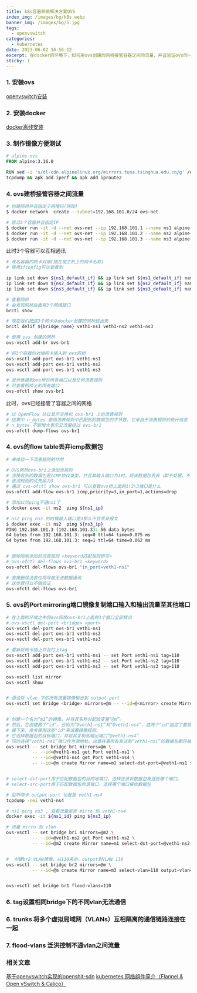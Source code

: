 ```yaml
---
title: k8s容器网络解决方案OVS
index_img: /images/bg/k8s.webp
banner_img: /images/bg/5.jpg
tags:
  - openvswitch
categories:
  - kubernetes
date: 2023-06-02 16:56:12
excerpt: 在docker的环境下，如何用ovs创建的网桥接管容器之间的流量，并且验证ovs的一些功能如FlowTable\Tag\trunks等
sticky: 1
---
```


### 1. 安装ovs

[openvswitch安装](https://weiqiangxu.github.io/2023/06/02/cni/openvswitch%E5%AE%89%E8%A3%85/)

### 2. 安装docker

[docker离线安装](https://weiqiangxu.github.io/2023/04/18/%E8%AF%AD%E9%9B%80k8s%E5%9F%BA%E7%A1%80%E5%85%A5%E9%97%A8/docker%E7%A6%BB%E7%BA%BF%E5%AE%89%E8%A3%85/)

### 3. 制作镜像方便测试

``` dockerfile
# alpine-ovs
FROM alpine:3.16.0

RUN sed -i 's/dl-cdn.alpinelinux.org/mirrors.tuna.tsinghua.edu.cn/g' /etc/apk/repositories && apk add vim \
tcpdump && apk add iperf && apk add iproute2
```

### 4. ovs建桥接管容器之间流量

``` bash
# 创建网桥并且指定子网掩码(网段)
$ docker network  create --subnet=192.168.101.0/24 ovs-net
```

``` bash
# 启动3个容器并且指定IP
$ docker run -it -d --net ovs-net --ip 192.168.101.1 --name ns1 alpine-ovs sh
$ docker run -it -d --net ovs-net --ip 192.168.101.2 --name ns2 alpine-ovs sh
$ docker run -it -d --net ovs-net --ip 192.168.101.3 --name ns3 alpine-ovs sh
```

此时3个容器可以互相通讯

``` bash
# 改名容器的网卡对端(插在宿主机上的网卡名称)
# 使用ifconfig可以查看到

ip link set down ${ns1_default_if} && ip link set ${ns1_default_if} name veth1-ns1 && ip link set  veth1-ns1 up
ip link set down ${ns2_default_if} && ip link set ${ns2_default_if} name veth1-ns2 && ip link set  veth1-ns2 up
ip link set down ${ns3_default_if} && ip link set ${ns3_default_if} name veth1-ns3 && ip link set  veth1-ns3 up
```

``` bash
# 查看网桥
# 会发现网桥后面有3个网络插口
brctl show

# 现在我们把这3个网卡从docker创建的网桥拔出来
brctl delif ${bridge_name} veth1-ns1 veth1-ns2 veth1-ns3
```

``` bash
# 使用 ovs 创建的网桥
ovs-vsctl add-br ovs-br1

# 将3个容器的对端网卡插入到 ovs网桥
ovs-vsctl add-port ovs-br1 veth1-ns1
ovs-vsctl add-port ovs-br1 veth1-ns2
ovs-vsctl add-port ovs-br1 veth1-ns3
```

``` bash
# 显示连接到ovs桥的所有端口以及任何流表规则
# 可查看网桥上的所有端口
ovs-ofctl show ovs-br1
```

此时，ovs已经接管了容器之间的网络

``` bash
# 以 OpenFlow 协议显示交换机 ovs-br1 上的流表规则
# 结果中 n_bytes 是指流表规则中匹配到的数据包的字节数，它来自于流表规则的统计信息
# n_bytes 不断增大表示又流量经过 ovs-br1
ovs-ofctl dump-flows ovs-br1
```

### 4. ovs的flow table丢弃icmp数据包

``` bash
# 来体验一下流表规则的作用

# OVS网桥ovs-br1上添加流规则
# 当接收到的数据包是ICMP协议类型，并且其输入端口为1时，将该数据包丢弃（即不处理，不向其他端口转发）
# 该流规则的优先级为3
# 通过 ovs-ofctl show ovs-br1 可以查看ovs桥上面的1\2\3端口是什么
ovs-ofctl add-flow ovs-br1 icmp,priority=3,in_port=1,actions=drop

# 添加以后ping不通ns1了
$ docker exec -it ns2  ping ${ns1_ip}

# ns2 ping ns3 的时候输入端口是3那么不会丢弃报文
$ docker exec -it ns2  ping ${ns3_ip}
PING 192.168.101.3 (192.168.101.3): 56 data bytes
64 bytes from 192.168.101.3: seq=0 ttl=64 time=0.075 ms
64 bytes from 192.168.101.3: seq=1 ttl=64 time=0.062 ms


# 删除刚刚添加的流表规则 <keyword匹配规则即可>
# ovs-ofctl del-flows ovs-br1 <keyword>
ovs-ofctl del-flows ovs-br1 "in_port=veth1-ns1"

# 直接删除流表也将导致无法数据通讯
# 这步骤可以不做验证
ovs-ofctl del-flows ovs-br1
```

### 5. ovs的Port mirroring端口镜像复制端口输入和输出流量至其他端口

``` bash
# 在上面的环境之中将ovs网桥ovs-br1上面的3个插口全部拔出
# ovs-vsctl del-port <bridge> <port>
ovs-vsctl del-port ovs-br1 veth1-ns1
ovs-vsctl del-port ovs-br1 veth1-ns2
ovs-vsctl del-port ovs-br1 veth1-ns3

# 重新将网卡插上并且打上tag
ovs-vsctl add-port ovs-br1 veth1-ns1 -- set Port veth1-ns1 tag=110
ovs-vsctl add-port ovs-br1 veth1-ns2 -- set Port veth1-ns2 tag=110
ovs-vsctl add-port ovs-br1 veth1-ns3 -- set Port veth1-ns3 tag=110

ovs-vsctl list mirror
ovs-vsctl show


# 语法将 vlan 下的所有流量镜像输出到 output-port
ovs-vsctl set Bridge <bridge> mirrors=@m -- --id=@<mirror> create Mirror name=<mirror_name> select-all=true select-vlan=<vlan_id> output-port=<mirror_port>


# 创建一个名为“m1”的镜像，并将其名称分配给变量“@m”。 
# 然后，它创建两个"id"，分别为“@veth1-ns1”和“@veth1-ns4”，这两个"id"指定了要镜像的端口
# 接下来，命令使用这些"id"来设置镜像规则。
# 它选择数据包的目标端口，并将其复制到输出端口“@veth1-ns4”
# 同时选择“veth1-ns1”端口作为源地址。这意味着所有发送到“veth1-ns1”的数据包都将被复制到“veth1-ns4”。
ovs-vsctl -- set bridge br1 mirrors=@m \
          -- --id=@veth1-ns1 get Port veth1-ns1 \
          -- --id=@veth1-ns4 get Port veth1-ns4 \
          -- --id=@m create Mirror name=m1 select-dst-port=@veth1-ns1 select-src-port=@veth1-ns1 output-port=@veth1-ns4


# select-dst-port用于匹配数据包的目的地端口，选择应该将数据包发送到哪个端口。
# select-src-port用于匹配数据包的源端口，选择哪个端口接收数据包

# 监听网卡 output-port 也就是 veth1-ns4
tcpdump -nei veth1-ns4

# ns1 ping ns3 , 查看流量是否 mirro 到 veth1-ns4
docker exec -it ${ns1_id} ping ${ns3_ip}
```

``` bash
# 流量 mirro 到 vlan 
ovs-vsctl -- set bridge br1 mirrors=@m2 \
          -- --id=@veth1-ns2 get Port veth1-ns2 \
          -- --id=@m2 create Mirror name=m1 select-dst-port=@veth1-ns2 select-src-port=@veth1-ns2 output-vlan=110


#  创建br2 VLAN镜像，从110来的，output到VLAN 110
ovs-vsctl -- set bridge br2 mirrors=@m \
          -- --id=@m create Mirror name=m3 select-vlan=110 output-vlan=110


ovs-vsctl set bridge br1 flood-vlans=110


```


### 6. tag设置相同bridge下的不同vlan无法通信



### 6. trunks 将多个虚拟局域网（VLANs）互相隔离的通信链路连接在一起
### 7. flood-vlans 泛洪控制不通vlan之间流量

### 相关文章

[基于openvswitch实现的openshit-sdn](https://zhuanlan.zhihu.com/p/37852626)
[kubernetes 网络组件简介（Flannel & Open vSwitch & Calico）](https://blog.csdn.net/kjh2007abc/article/details/86751730)
